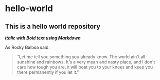 # hello-world
This is a hello world repository
---
_**Italic with Bold text using Markdown**_

As Rocky Balboa said:
>“Let me tell you something you already know. The world ain't all sunshine and rainbows. It's a very mean and nasty place, and I don't care how tough you are, it will beat you to your knees and keep you there permanently if you let it."
